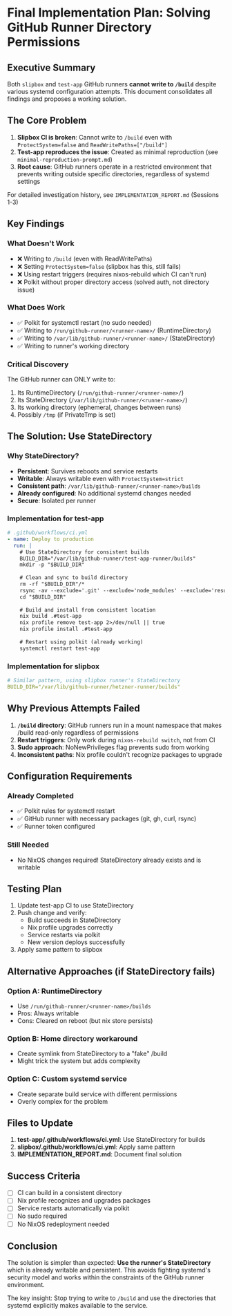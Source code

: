 # Final Implementation Plan: Solving GitHub Runner Directory Permissions

## Executive Summary

Both `slipbox` and `test-app` GitHub runners **cannot write to `/build`** despite various systemd configuration attempts. This document consolidates all findings and proposes a working solution.

## The Core Problem

1. **Slipbox CI is broken**: Cannot write to `/build` even with `ProtectSystem=false` and `ReadWritePaths=["/build"]`
2. **Test-app reproduces the issue**: Created as minimal reproduction (see `minimal-reproduction-prompt.md`)
3. **Root cause**: GitHub runners operate in a restricted environment that prevents writing outside specific directories, regardless of systemd settings

For detailed investigation history, see `IMPLEMENTATION_REPORT.md` (Sessions 1-3)

## Key Findings

### What Doesn't Work
- ❌ Writing to `/build` (even with ReadWritePaths)
- ❌ Setting `ProtectSystem=false` (slipbox has this, still fails)
- ❌ Using restart triggers (requires nixos-rebuild which CI can't run)
- ❌ Polkit without proper directory access (solved auth, not directory issue)

### What Does Work
- ✅ Polkit for systemctl restart (no sudo needed)
- ✅ Writing to `/run/github-runner/<runner-name>/` (RuntimeDirectory)
- ✅ Writing to `/var/lib/github-runner/<runner-name>/` (StateDirectory)
- ✅ Writing to runner's working directory

### Critical Discovery
The GitHub runner can ONLY write to:
1. Its RuntimeDirectory (`/run/github-runner/<runner-name>/`)
2. Its StateDirectory (`/var/lib/github-runner/<runner-name>/`)
3. Its working directory (ephemeral, changes between runs)
4. Possibly `/tmp` (if PrivateTmp is set)

## The Solution: Use StateDirectory

### Why StateDirectory?
- **Persistent**: Survives reboots and service restarts
- **Writable**: Always writable even with `ProtectSystem=strict`
- **Consistent path**: `/var/lib/github-runner/<runner-name>/builds`
- **Already configured**: No additional systemd changes needed
- **Secure**: Isolated per runner

### Implementation for test-app

```yaml
# .github/workflows/ci.yml
- name: Deploy to production
  run: |
    # Use StateDirectory for consistent builds
    BUILD_DIR="/var/lib/github-runner/test-app-runner/builds"
    mkdir -p "$BUILD_DIR"
    
    # Clean and sync to build directory
    rm -rf "$BUILD_DIR"/*
    rsync -av --exclude='.git' --exclude='node_modules' --exclude='result' . "$BUILD_DIR"/
    cd "$BUILD_DIR"
    
    # Build and install from consistent location
    nix build .#test-app
    nix profile remove test-app 2>/dev/null || true
    nix profile install .#test-app
    
    # Restart using polkit (already working)
    systemctl restart test-app
```

### Implementation for slipbox

```yaml
# Similar pattern, using slipbox runner's StateDirectory
BUILD_DIR="/var/lib/github-runner/hetzner-runner/builds"
```

## Why Previous Attempts Failed

1. **`/build` directory**: GitHub runners run in a mount namespace that makes /build read-only regardless of permissions
2. **Restart triggers**: Only work during `nixos-rebuild switch`, not from CI
3. **Sudo approach**: NoNewPrivileges flag prevents sudo from working
4. **Inconsistent paths**: Nix profile couldn't recognize packages to upgrade

## Configuration Requirements

### Already Completed
- ✅ Polkit rules for systemctl restart
- ✅ GitHub runner with necessary packages (git, gh, curl, rsync)
- ✅ Runner token configured

### Still Needed
- No NixOS changes required! StateDirectory already exists and is writable

## Testing Plan

1. Update test-app CI to use StateDirectory
2. Push change and verify:
   - Build succeeds in StateDirectory
   - Nix profile upgrades correctly
   - Service restarts via polkit
   - New version deploys successfully
3. Apply same pattern to slipbox

## Alternative Approaches (if StateDirectory fails)

### Option A: RuntimeDirectory
- Use `/run/github-runner/<runner-name>/builds`
- Pros: Always writable
- Cons: Cleared on reboot (but nix store persists)

### Option B: Home directory workaround
- Create symlink from StateDirectory to a "fake" /build
- Might trick the system but adds complexity

### Option C: Custom systemd service
- Create separate build service with different permissions
- Overly complex for the problem

## Files to Update

1. **test-app/.github/workflows/ci.yml**: Use StateDirectory for builds
2. **slipbox/.github/workflows/ci.yml**: Apply same pattern
3. **IMPLEMENTATION_REPORT.md**: Document final solution

## Success Criteria

- [ ] CI can build in a consistent directory
- [ ] Nix profile recognizes and upgrades packages
- [ ] Service restarts automatically via polkit
- [ ] No sudo required
- [ ] No NixOS redeployment needed

## Conclusion

The solution is simpler than expected: **Use the runner's StateDirectory** which is already writable and persistent. This avoids fighting systemd's security model and works within the constraints of the GitHub runner environment.

The key insight: Stop trying to write to `/build` and use the directories that systemd explicitly makes available to the service.
